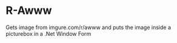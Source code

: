 # R-Awww
Gets image from  imgure.com/r/awww and puts the image inside a picturebox in a .Net Window Form

